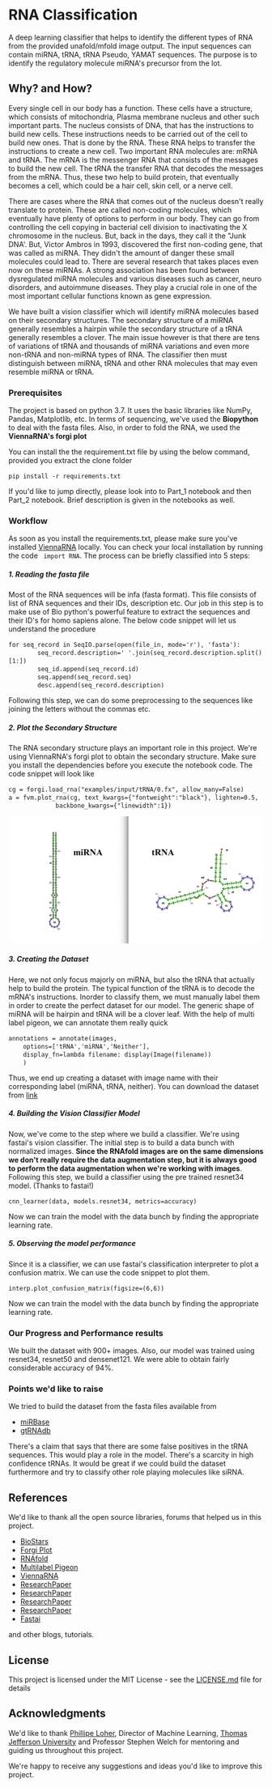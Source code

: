 # RNA Classification

A deep learning classifier that helps to identify the different types of RNA from the provided unafold/mfold image output. The input sequences can contain miRNA, tRNA, tRNA Pseudo, YAMAT sequences. The purpose is to identify the regulatory molecule miRNA's precursor from the lot. 

## Why? and How?

Every single cell in our body has a function. These cells have a structure, which consists of mitochondria, Plasma membrane nucleus and other such important parts. The nucleus consists of DNA, that has the instructions to build new cells. These instructions needs to be carried out of the cell to build new ones. That is done by the RNA. These RNA helps to transfer the instructions to create a new cell. Two important RNA molecules are: mRNA and tRNA. The mRNA is the messenger RNA that consists of the messages to build the new cell. The tRNA the transfer RNA that decodes the messages from the mRNA. Thus, these two help to build protein, that eventually becomes a cell, which could be  a hair cell, skin cell, or a nerve cell. 

There are cases where the RNA that comes out of the nucleus doesn't really translate to protein. These are called non-coding molecules, which eventually have plenty of options to perform in our body. They can go from controlling the cell copying in bacterial cell division to inactivating the X chromosome in the nucleus. But, back in the days, they call it the "Junk DNA'. But, Victor Ambros in 1993, discovered the first non-coding gene, that was called as miRNA. They didn't the amount of danger these small molecules could lead to. There are several research that takes places even now on these miRNAs. A strong association has been found between dysregulated miRNA molecules and various diseases such as cancer, neuro disorders, and autoimmune diseases. They play a crucial role in one of the most important cellular functions known as gene expression.

We have built a vision classifier which will identify miRNA molecules based on their secondary structures. The secondary structure of a miRNA generally resembles a hairpin while the secondary structure of a tRNA generally resembles a clover. The main issue however is that there are tens of variations of tRNA and thousands of miRNA variations and even more non-tRNA and non-miRNA types of RNA. The classifier then must distinguish between miRNA, tRNA and other RNA molecules that may even resemble miRNA or tRNA.

### Prerequisites

The project is based on python 3.7. It uses the basic libraries like NumPy, Pandas, Matplotlib, etc. 
In terms of sequencing, we've used the **Biopython** to deal with the fasta files. Also, in order to fold the RNA, we used the **ViennaRNA's forgi plot**

You can install the the requirement.txt file by using the below command, provided you extract the clone folder

```
pip install -r requirements.txt
```

If you'd like to jump directly, please look into to Part_1 notebook and then Part_2 notebook. Brief description is given in the notebooks as well. 

### Workflow

As soon as you install the requirements.txt, please make sure you've installed [ViennaRNA](https://github.com/ViennaRNA/ViennaRNA) locally. You can check your local installation by running the code ``` import RNA```. The process can be briefly classified into 5 steps:

##### 1. Reading the fasta file

Most of the RNA sequences will be infa (fasta format). This file consists of list of RNA sequences and their IDs, description etc. Our job in this step is to make use of Bio python's powerful feature to extract the sequences and their ID's for homo sapiens alone. The below code snippet will let us understand the procedure


```
for seq_record in SeqIO.parse(open(file_in, mode='r'), 'fasta'):
        seq_record.description=' '.join(seq_record.description.split()[1:])   
        seq_id.append(seq_record.id)
        seq.append(seq_record.seq)
        desc.append(seq_record.description)
```

Following this step, we can do some preprocessing to the sequences like joining the letters without the commas etc.

##### 2. Plot the Secondary Structure

The RNA secondary structure plays an important role in this project. We're using ViennaRNA's forgi plot to obtain the secondary structure. Make sure you install the dependencies before you execute the notebook code. The code snippet will look like

```
cg = forgi.load_rna("examples/input/tRNA/0.fx", allow_many=False)
a = fvm.plot_rna(cg, text_kwargs={"fontweight":"black"}, lighten=0.5,
             backbone_kwargs={"linewidth":1})

```

![RNA](/media/mit.png)


##### 3. Creating the Dataset

Here, we not only focus majorly on miRNA, but also the tRNA that actually help to build the protein. The typical function of the tRNA is to decode the mRNA's instructions. Inorder to classify them, we must manually label them in order to create the perfect dataset for our model. The generic shape of miRNA will be hairpin and tRNA will be a clover leaf. With the help of multi label pigeon, we can annotate them really quick

```
annotations = annotate(images,
    options=['tRNA','miRNA','Neither'],
    display_fn=lambda filename: display(Image(filename))
    )

```

Thus, we end up creating a dataset with image name with their corresponding label (miRNA, tRNA, neither). You can download the dataset from [link](https://drive.google.com/open?id=1g807ROiCf1w1Mn8cFpMRnzoknVB4jDuL)

##### 4. Building the Vision Classifier Model

Now, we've come to the step where we build a classifier. We're using fastai's vision classifier. The initial step is to build a data bunch with normalized images. **Since the RNAfold images are on the same dimensions we don't really require the data augmentation step, but it is always good to perform the data augmentation when we're working with images**. Following this step, we build a classifier using the pre trained resnet34 model. (Thanks to fastai!) 

```
cnn_learner(data, models.resnet34, metrics=accuracy)
```

Now we can train the model with the data bunch by finding the appropriate learning rate.

##### 5. Observing the model performance

Since it is a classifier, we can use fastai's classification interpreter to plot a confusion matrix. We can use the code snippet to plot them.

```
interp.plot_confusion_matrix(figsize=(6,6))
```

Now we can train the model with the data bunch by finding the appropriate learning rate.


### Our Progress and Performance results

We built the dataset with 900+ images. Also, our model was trained using resnet34, resnet50 and densenet121. We were able to obtain fairly considerable accuracy of 94%. 


### Points we'd like to raise

We tried to build the dataset from the fasta files available from 
* [miRBase](http://mirbase.org)
* [gtRNAdb](http://gtrnadb.ucsc.edu)

There's a claim that says that there are some false positives in the tRNA sequences. This would play a role in the model. There's a scarcity in high confidence tRNAs. It would be great if we could build the dataset furthermore and try to classify other role playing molecules like siRNA. 

## References

We'd like to thank all the open source libraries, forums that helped us in this project. 

* [BioStars](https://www.biostars.org/)
* [Forgi Plot](https://viennarna.github.io/forgi/graph_tutorial.html)
* [RNAfold](http://rna.tbi.univie.ac.at/cgi-bin/RNAWebSuite/RNAfold.cgi)
* [Multilabel Pigeon](https://github.com/tzutalin/labelImg)
* [ViennaRNA](https://github.com/ViennaRNA/ViennaRNA)
* [ResearchPaper](https://ieeexplore.ieee.org/document/6999274)
* [ResearchPaper](https://www.nature.com/articles/srep25941)
* [ResearchPaper](https://arxiv.org/pdf/1610.02281.pdf)
* [ResearchPaper](https://ieeexplore.ieee.org/stamp/stamp.jsp?arnumber=5565611)
* [Fastai](https://www.fast.ai)

and other blogs, tutorials.


## License

This project is licensed under the MIT License - see the [LICENSE.md](LICENSE.md) file for details

## Acknowledgments

We'd like to thank [Phillipe Loher](https://cm.jefferson.edu/staff-members/phillipe-loher/), Director of Machine Learning, [Thomas Jefferson University](https://cm.jefferson.edu/) and Professor Stephen Welch for mentoring and guiding us throughout this project.

We're happy to receive any suggestions and ideas you'd like to improve this project.
 
